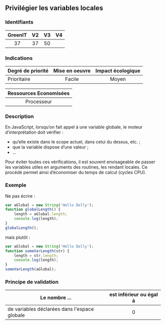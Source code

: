 ## Privilégier les variables locales

### Identifiants

| GreenIT |  V2  |  V3  |  V4  |
|:-------:|:----:|:----:|:----:|
|  37    | 37  | 50  |      |

### Indications

| Degré de priorité |      Mise en oeuvre       |  Impact écologique    | 
|-------------------|:-------------------------:|:---------------------:|
| Prioritaire       |  Facile                   | Moyen                 | 


|Ressources Economisées                                      |
|:----------------------------------------------------------:|
| Processeur |

### Description

En JavaScript, lorsqu’on fait appel à une variable globale, le moteur d’interprétation doit vérifier :
 - qu’elle existe dans le scope actuel, dans celui du dessus, etc. ;
 - que la variable dispose d’une valeur ;
 - …

Pour éviter toutes ces vérifications, il est souvent envisageable de passer les variables utiles en arguments des routines, les rendant locales. Ce procédé permet ainsi d’économiser du temps de calcul (cycles CPU).

### Exemple

Ne pas écrire :
```javascript
var aGlobal = new String('Hello Dolly'); 
function globalLength() {
    length = aGlobal.length;
    console.log(length);
}
globalLength();
```

mais plutôt :
```javascript
var aGlobal = new String('Hello Dolly');
function someVarLength(str) { 
    length = str.length;
    console.log(length);
}
someVarLength(aGlobal);
```

### Principe de validation

| Le nombre ...     | est inférieur ou égal à   |  
|-------------------|:-------------------------:|
|  de variables déclarées dans l'espace globale | 0  |
